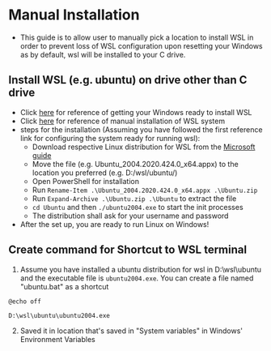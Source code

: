 # Manual Installation
- This guide is to allow user to manually pick a location to install WSL in order to prevent loss of WSL configuration upon resetting your Windows as by default, wsl will be installed to your C drive.

## Install WSL (e.g. ubuntu) on drive other than C drive
- Click [here](https://docs.microsoft.com/en-us/windows/wsl/install-manual#step-4---download-the-linux-kernel-update-package) for reference of getting your Windows ready to install WSL
- Click [here](https://docs.microsoft.com/en-us/windows/wsl/install-on-server) for reference of manual installation of WSL system
- steps for the installation (Assuming you have followed the first reference link for configuring the system ready for running wsl):
  - Download respective Linux distribution for WSL from the [Microsoft guide](https://docs.microsoft.com/en-us/windows/wsl/install-manual#step-4---download-the-linux-kernel-update-package)
  - Move the file (e.g. Ubuntu_2004.2020.424.0_x64.appx) to the location you preferred (e.g. D:/wsl/ubuntu/)
  - Open PowerShell for installation
  - Run `Rename-Item .\Ubuntu_2004.2020.424.0_x64.appx .\Ubuntu.zip`
  - Run `Expand-Archive .\Ubuntu.zip .\Ubuntu` to extract the file
  - `cd Ubuntu` and then `./ubuntu2004.exe` to start the init processes
  - The distribution shall ask for your username and password
- After the set up, you are ready to run Linux on Windows!



## Create command for Shortcut to WSL terminal
1. Assume you have installed a ubuntu distribution for wsl in D:\wsl\ubuntu and the executable file is `ubuntu2004.exe`. You can create a file named "ubuntu.bat" as a shortcut
```
@echo off

D:\wsl\ubuntu\ubuntu2004.exe
```
2. Saved it in location that's saved in "System variables" in Windows' Environment Variables
